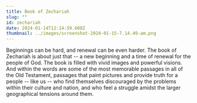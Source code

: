 ```yaml
---
title: Book of Zechariah
slug: ""
id: zechariah
date: 2024-01-14T12:14:59.608Z
thumbnail: ../images/screenshot-2024-01-15-7.14.49-am.png
---
```

Beginnings can be hard, and renewal can be even harder. The book of Zechariah is about just that -- a new beginning and a time of renewal for the people of God. The book is filled with vivid images and powerful visions. And within the words are some of the most memorable passages in all of the Old Testament, passages that paint pictures and provide truth for a people -- like us -- who find themselves discouraged by the problems within their culture and nation, and who feel a struggle amidst the larger geographical tensions around them.

